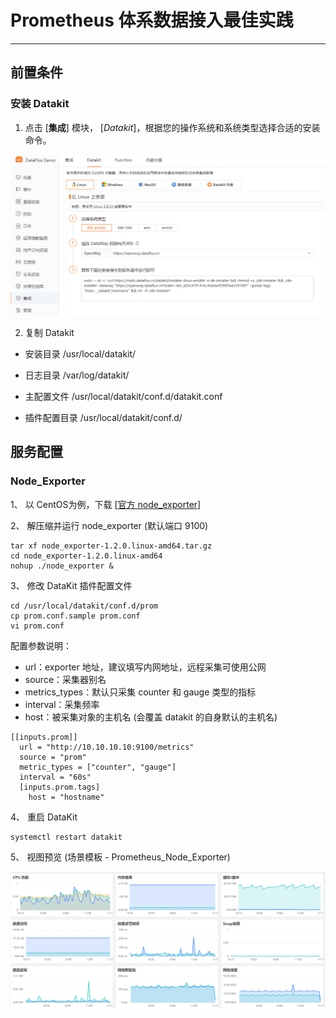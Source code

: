 # Prometheus 体系数据接入最佳实践
---

## 前置条件

### 安装 Datakit

1. 点击 [**集成**] 模块， [_Datakit_]，根据您的操作系统和系统类型选择合适的安装命令。

![image.png](../images/prometheus-1.png)

2. 复制 Datakit 

- 安装目录 /usr/local/datakit/

- 日志目录 /var/log/datakit/
- 主配置文件 /usr/local/datakit/conf.d/datakit.conf
- 插件配置目录 /usr/local/datakit/conf.d/

## 服务配置
### Node_Exporter

1、 以 CentOS为例，下载 [[官方 node_exporter](https://github.com/prometheus/node_exporter/releases)]

2、 解压缩并运行 node_exporter (默认端口 9100)

```
tar xf node_exporter-1.2.0.linux-amd64.tar.gz
cd node_exporter-1.2.0.linux-amd64
nohup ./node_exporter &
```

3、 修改 DataKit 插件配置文件

```
cd /usr/local/datakit/conf.d/prom
cp prom.conf.sample prom.conf
vi prom.conf
```
配置参数说明：

- url：exporter 地址，建议填写内网地址，远程采集可使用公网
- source：采集器别名
- metrics_types：默认只采集 counter 和 gauge 类型的指标
- interval：采集频率
- host：被采集对象的主机名 (会覆盖 datakit 的自身默认的主机名)
```
[[inputs.prom]]
  url = "http://10.10.10.10:9100/metrics"
  source = "prom"
  metric_types = ["counter", "gauge"]
  interval = "60s"
  [inputs.prom.tags]
    host = "hostname"
```

4、 重启 DataKit
```
systemctl restart datakit
```

5、 视图预览 (场景模板 - Prometheus_Node_Exporter)

![image.png](../images/prometheus-2.png)

